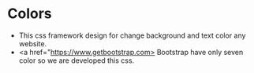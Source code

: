 # Colors
* This css framework design for change background and text color any website.
* <a href="https://www.getbootstrap.com> Bootstrap </a> have only seven color so we are developed this css.
